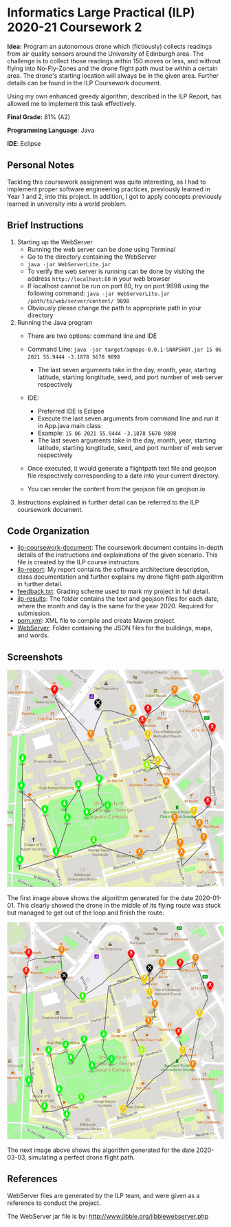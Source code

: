 # Informatics Large Practical (ILP) 2020-21 Coursework 2

**Idea:** Program an autonomous drone which (fictiously) collects readings from air quality sensors around the University of Edinburgh area. The challenge is to collect those readings within 150 moves or less, and without flying into No-Fly-Zones and the drone flight path must be within a certain area. The drone's starting location will always be in the given area. Further details can be found in the ILP Coursework document.

 Using my own enhanced greedy algorithm, described in the ILP Report, has allowed me to implement this task effectively.

**Final Grade:** 81% (A2)

**Programming Language**: Java

**IDE**: Eclipse

## Personal Notes
Tackling this coursework assignment was quite interesting, as I had to implement proper software engineering practices, previously learned in Year 1 and 2, into this project. In addition, I got to apply concepts previously learned in university into a world problem.

## Brief Instructions
1. Starting up the WebServer
    - Running the web server can be done using Terminal
    - Go to the directory containing the WebServer
    - `java -jar WebServerLite.jar`
    - To verify the web server is running can be done by visiting the address `http://localhost:80` in your web browser
    - If localhost cannot be run on port 80, try on port 9898 using the following command: `java -jar WebServerLite.jar /path/to/web/server/content/ 9898`
    - Obviously please change the path to appropriate path in your directory
2. Running the Java program
    - There are two options: command line and IDE
    - Command Line: `java -jar target/aqmaps-0.0.1-SNAPSHOT.jar 15 06 2021 55.9444 -3.1878 5678 9898`
        - The last seven arguments take in the day, month, year, starting latitude, starting longtitude, seed, and port number of web server respectively
    - IDE:
        - Preferred IDE is Eclipse
        - Execute the last seven arguments from command line and run it in App.java main class
        - Example: `15 06 2021 55.9444 -3.1878 5678 9898`
        - The last seven arguments take in the day, month, year, starting latitude, starting longtitude, seed, and port number of web server respectively

    - Once executed, it would generate a flightpath text file and geojson file respectively corresponding to a date into your current directory.
    - You can render the content from the geojson file on geojson.io
3. Instructions explained in further detail can be referred to the ILP coursework document.
    

## Code Organization
* [ilp-coursework-document](https://github.com/JHoweWowe/ilp-coursework2/blob/master/ilp-coursework-document.pdf): The coursework document contains in-depth details of the instructions and explainations of the given scenario. This file is created by the ILP course instructors.
* [ilp-report](https://github.com/JHoweWowe/ilp-coursework2/blob/master/ilp-report.pdf): My report contains the software architecture description, class documentation and further explains my drone flight-path algorithm in further detail.
* [feedback.txt](https://github.com/JHoweWowe/ilp-coursework2/blob/master/feedback.txt): Grading scheme used to mark my project in full detail.
* [ilp-results](https://github.com/JHoweWowe/ilp-coursework2/tree/master/ilp-results): The folder contains the text and geojson files for each date, where the month and day is the same for the year 2020. Required for submission.
* [pom.xml](https://github.com/JHoweWowe/ilp-coursework2/blob/master/pom.xml): XML file to compile and create Maven project.
* [WebServer](https://github.com/JHoweWowe/ilp-coursework2/tree/master/WebServer): Folder containing the JSON files for the buildings, maps, and words. 

## Screenshots
![hi](2020-01-01-map.png)

The first image above shows the algorithm generated for the date 2020-01-01. This clearly showed the drone in the middle of its flying route was stuck but managed to get out of the loop and finish the route.

![hi2](2020-03-03-map.png)

The next image above shows the algorithm generated for the date 2020-03-03, simulating a perfect drone flight path.

## References
WebServer files are generated by the ILP team, and were given as a reference to conduct the project.

The WebServer jar file is by:
http://www.jibble.org/jibblewebserver.php